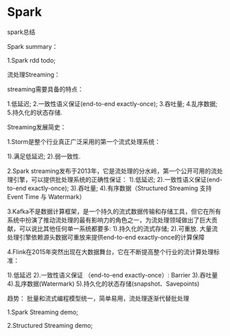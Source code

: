 # Spark
spark总结


Spark summary：


1.Spark rdd todo;



流处理Streaming：


streaming需要具备的特点：


1.低延迟;
2.一致性语义保证(end-to-end exactly-once);
3.吞吐量;
4.乱序数据;
5.持久化的状态存储.


Streaming发展简史：


1.Storm是整个行业真正广泛采用的第一个流式处理系统：


1).满足低延迟;
2).弱一致性.


2.Spark streaming发布于2013年，它是流处理的分水岭，第一个公开可用的流处理引擎，可以提供批处理系统的正确性保证：
1).低延迟;
2).一致性语义保证(end-to-end exactly-once);
3).吞吐量;
4).有序数据（Structured Streaming 支持Event Time 与 Watermark）


3.Kafka不是数据计算框架，是一个持久的流式数据传输和存储工具，但它在所有系统中扮演了推动流处理的最有影响力的角色之一，为流处理领域做出了巨大贡献，可以说比其他任何单一系统都要多:
1).持久化的流式存储;
2).可重放.
大量流处理引擎依赖源头数据可重放来提供end-to-end exactly-once的计算保障


4.Flink在2015年突然出现在大数据舞台，它在不断提高整个行业的流计算处理标准：


1).低延迟
2).一致性语义保证 （end-to-end exactly-once）: Barrier
3).吞吐量
4).乱序数据(Watermark)
5).持久化的状态存储(snapshot、Savepoints)


趋势：
批量和流式编程模型统一，简单易用，流处理逐渐代替批处理

1.Spark Streaming  demo;


2.Structured Streaming demo;
